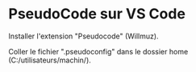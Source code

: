 # PseudoCode sur VS Code
Installer l'extension "Pseudocode" (Willmuz).

Coller le fichier ".pseudoconfig" dans le dossier home (C:/utilisateurs/machin/).